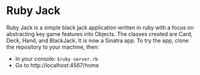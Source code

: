 # Ruby Jack

Ruby Jack is a simple black jack application written in ruby with a focus
on abstracting key game features into Objects. The classes created are Card, Deck,
Hand, and BlackJack.
It is now a Sinatra app.
To try the app, clone the repository to your machine, then:

* In your console: ```$ruby server.rb```
* Go to http://localhost:4567/home
